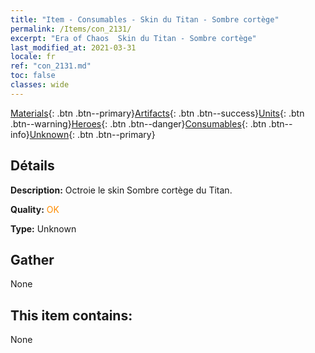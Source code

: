 ```yaml
---
title: "Item - Consumables - Skin du Titan - Sombre cortège"
permalink: /Items/con_2131/
excerpt: "Era of Chaos  Skin du Titan - Sombre cortège"
last_modified_at: 2021-03-31
locale: fr
ref: "con_2131.md"
toc: false
classes: wide
---
```

 [Materials](/fr/Items/){: .btn .btn--primary}[Artifacts](/fr/Items/Artifacts/){: .btn .btn--success}[Units](/fr/Items/Units/){: .btn .btn--warning}[Heroes](/fr/Items/Heroes/){: .btn .btn--danger}[Consumables](/fr/Items/Consumables/){: .btn .btn--info}[Unknown](/fr/Items/Unknown/){: .btn .btn--primary}

## Détails
 **Description:** Octroie le skin Sombre cortège du Titan.

 **Quality:** <span style="color: #FF8C00">OK</span>

 **Type:** Unknown

## Gather

  None

## This item contains:

  None

